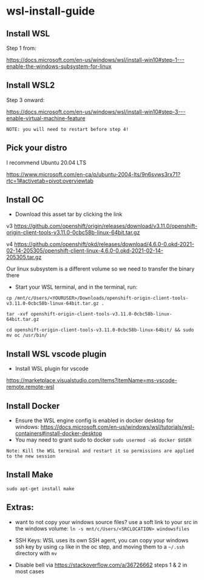# wsl-install-guide

## Install WSL
Step 1 from: 

https://docs.microsoft.com/en-us/windows/wsl/install-win10#step-1---enable-the-windows-subsystem-for-linux

## Install WSL2
Step 3 onward:

https://docs.microsoft.com/en-us/windows/wsl/install-win10#step-3---enable-virtual-machine-feature

`NOTE: you will need to restart before step 4!`

## Pick your distro
I recommend Ubuntu 20.04 LTS

https://www.microsoft.com/en-ca/p/ubuntu-2004-lts/9n6svws3rx71?rtc=1#activetab=pivot:overviewtab

## Install OC
* Download this asset tar by clicking the link

v3
https://github.com/openshift/origin/releases/download/v3.11.0/openshift-origin-client-tools-v3.11.0-0cbc58b-linux-64bit.tar.gz

v4
https://github.com/openshift/okd/releases/download/4.6.0-0.okd-2021-02-14-205305/openshift-client-linux-4.6.0-0.okd-2021-02-14-205305.tar.gz

Our linux subsystem is a different volume so we need to transfer the binary there
* Start your WSL terminal, and in the terminal, run:

`cp /mnt/c/Users/<YOURUSER>/Downloads/openshift-origin-client-tools-v3.11.0-0cbc58b-linux-64bit.tar.gz .`

`tar -xvf openshift-origin-client-tools-v3.11.0-0cbc58b-linux-64bit.tar.gz`

`cd openshift-origin-client-tools-v3.11.0-0cbc58b-linux-64bit/ && sudo mv oc /usr/bin/`

## Install WSL vscode plugin
* Install WSL plugin for vscode


https://marketplace.visualstudio.com/items?itemName=ms-vscode-remote.remote-wsl

## Install Docker
* Ensure the WSL engine config is enabled in docker desktop for windows:
https://docs.microsoft.com/en-us/windows/wsl/tutorials/wsl-containers#install-docker-desktop
* You may need to grant sudo to docker
`sudo usermod -aG docker $USER`

`Note: Kill the WSL terminal and restart it so permissions are applied to the new session`

## Install Make
`sudo apt-get install make`

## Extras:
* want to not copy your windows source files? use a soft link to your src in the windows volume:
`ln -s mnt/c/Users/<SRCLOCATION> windowsfiles`

* SSH Keys: WSL uses its own SSH agent, you can copy your windows ssh key by using `cp` like in the oc step, and moving them to a `~/.ssh` directory with `mv`

* Disable bell via https://stackoverflow.com/a/36726662 steps 1 & 2 in most cases
